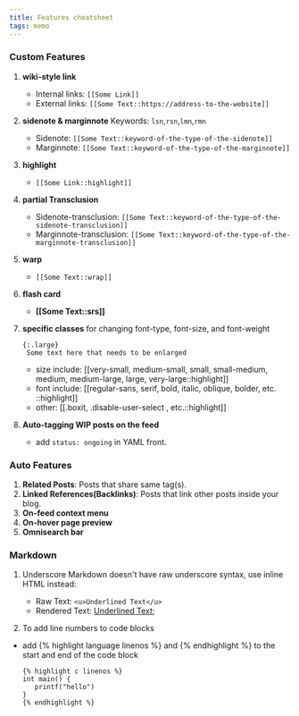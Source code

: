 ```yaml
---
title: Features cheatsheet
tags: memo
---
```

### Custom Features
1. **wiki-style link**
   - Internal links: `[​[​Some Link]]`
   - External links: `[​[​Some Text::https://address-to-the-website]]`
  
2. **sidenote & marginnote**
   Keywords: `lsn`,`rsn`,`lmn`,`rmn`
   - Sidenote: `[​[Some Text::keyword-of-the-type-of-the-sidenote]]`
   - Marginnote: `[​[​Some Text::keyword-of-the-type-of-the-marginnote]]`
  
3. **highlight**
   - `[​[​Some Link::highlight]]`
  
4. **partial Transclusion**
   - Sidenote-transclusion: `[​[Some Text::keyword-of-the-type-of-the-sidenote-transclusion]]`
   - Marginnote-transclusion: `[​[​Some Text::keyword-of-the-type-of-the-marginnote-transclusion]]`
  
5. **warp**
   - `[​[Some Text::wrap]]`
  
6. **flash card**
   - **[​[**Some Text**::srs]]**
  
7. **specific classes** for changing font-type, font-size, and font-weight
   ```
   {:.large}
    Some text here that needs to be enlarged
   ```
   - size include: [[very-small, medium-small, small, small-medium, medium, medium-large, large, very-large::highlight]]
   - font include: [[regular-sans, serif, bold, italic, oblique, bolder, etc. ::highlight]]
   - other: [[.boxit, .disable-user-select , etc.::highlight]]
  
8. **Auto-tagging WIP posts on the feed**
   - add `status: ongoing` in YAML front.

### Auto Features
1. **Related Posts**: Posts that share same tag(s).
2. **Linked References(Backlinks)**: Posts that link other posts inside your blog.
3. **On-feed context menu**
4. **On-hover page preview**
5. **Omnisearch bar**

### Markdown
1. Underscore
    Markdown doesn't have raw underscore syntax, use inline HTML instead:
   - Raw Text: `<u>Underlined Text</u>`
   - Rendered Text: <u>Underlined Text</u>;

2. To add line numbers to code blocks

- add {% highlight language linenos %} and {% endhighlight %} to the start and end of the code block

  ```
  {% highlight c linenos %}
  int main() {
     printf("hello")
  }
  {% endhighlight %}
  ```